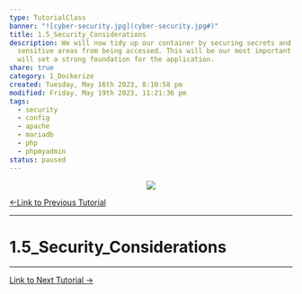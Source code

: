```yaml
---  
type: TutorialClass  
banner: "![cyber-security.jpg](cyber-security.jpg#)"  
title: 1.5_Security_Considerations  
description: We will now tidy up our container by securing secrets and obscuring  
  sensitive areas from being accessed. This will be our most important step and  
  will set a strong foundation for the application.  
share: true  
category: 1_Dockerize  
created: Tuesday, May 16th 2023, 8:10:58 pm  
modified: Friday, May 19th 2023, 11:21:36 pm  
tags:  
  - security  
  - config  
  - apache  
  - mariadb  
  - php  
  - phpmyadmin  
status: paused  
---  
```

  
  
<p align="center">  
  <img src="../assets/img/cyber-security.jpg">  
</p>  
  
[←Link to Previous Tutorial](./1.4_MariaDB_Configuration.md#)  
  
---  
  
# 1.5_Security_Considerations  
  
---  
  
[Link to Next Tutorial →](../0_Getting_Started/0.0_Getting_Started.md#)  
